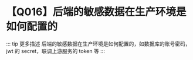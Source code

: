# 【Q016】后端的敏感数据在生产环境是如何配置的

::: tip 更多描述 
 后端的敏感数据在生产环境是如何配置的，如数据库的账号密码，jwt 的 secret，联调上游服务的 token 等 
:::